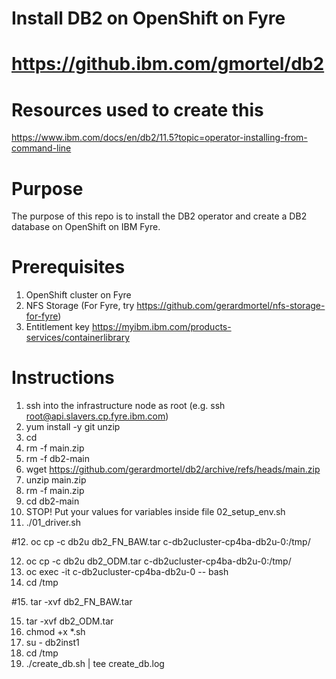 # Install DB2 on OpenShift on Fyre
# https://github.ibm.com/gmortel/db2

# Resources used to create this
https://www.ibm.com/docs/en/db2/11.5?topic=operator-installing-from-command-line

# Purpose
The purpose of this repo is to install the DB2 operator and create a DB2 database on OpenShift on IBM Fyre.

# Prerequisites
1. OpenShift cluster on Fyre
2. NFS Storage (For Fyre, try https://github.com/gerardmortel/nfs-storage-for-fyre)
3. Entitlement key https://myibm.ibm.com/products-services/containerlibrary

# Instructions
1. ssh into the infrastructure node as root (e.g. ssh root@api.slavers.cp.fyre.ibm.com)
2. yum install -y git unzip
3. cd
4. rm -f main.zip
5. rm -f db2-main
6. wget https://github.com/gerardmortel/db2/archive/refs/heads/main.zip
7. unzip main.zip
8. rm -f main.zip
9. cd db2-main
10. STOP! Put your values for variables inside file 02_setup_env.sh
11. ./01_driver.sh

#12. oc cp -c db2u db2_FN_BAW.tar c-db2ucluster-cp4ba-db2u-0:/tmp/

12. oc cp -c db2u db2_ODM.tar c-db2ucluster-cp4ba-db2u-0:/tmp/
13. oc exec -it c-db2ucluster-cp4ba-db2u-0 -- bash
14. cd /tmp

#15. tar -xvf db2_FN_BAW.tar

15. tar -xvf db2_ODM.tar
16. chmod +x *.sh
17. su - db2inst1
18. cd /tmp
19. ./create_db.sh | tee create_db.log

